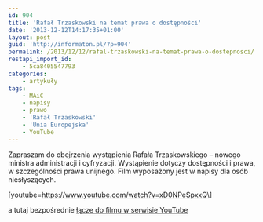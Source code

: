 ```yaml
---
id: 904
title: 'Rafał Trzaskowski na temat prawa o dostępności'
date: '2013-12-12T14:17:35+01:00'
layout: post
guid: 'http://informaton.pl/?p=904'
permalink: /2013/12/12/rafal-trzaskowski-na-temat-prawa-o-dostepnosci/
restapi_import_id:
    - 5ca8405547793
categories:
    - artykuły
tags:
    - MAiC
    - napisy
    - prawo
    - 'Rafał Trzaskowski'
    - 'Unia Europejska'
    - YouTube
---
```


Zapraszam do obejrzenia wystąpienia Rafała Trzaskowskiego – nowego ministra administracji i cyfryzacji. Wystąpienie dotyczy dostępności i prawa, w szczególności prawa unijnego. Film wyposażony jest w napisy dla osób niesłyszących.

 \[youtube=https://www.youtube.com/watch?v=xD0NPeSpxxQ\]

 a tutaj bezpośrednie [łącze do filmu w serwisie YouTube](https://www.youtube.com/watch?v=xD0NPeSpxxQ)